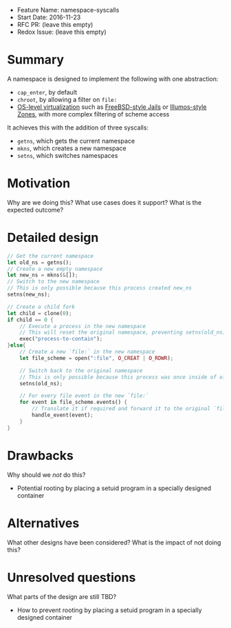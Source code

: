 - Feature Name: namespace-syscalls
- Start Date: 2016-11-23
- RFC PR: (leave this empty)
- Redox Issue: (leave this empty)

# Summary
[summary]: #summary

A namespace is designed to implement the following with one abstraction:
- `cap_enter`, by default
- `chroot`, by allowing a filter on `file:`
- [OS-level virtualization](https://en.wikipedia.org/wiki/Operating-system-level_virtualization) such as [FreeBSD-style Jails](https://en.wikipedia.org/wiki/FreeBSD_jail) or [Illumos-style Zones](https://en.wikipedia.org/wiki/Solaris_Containers), with more complex filtering of scheme access

It achieves this with the addition of three syscalls:
- `getns`, which gets the current namespace
- `mkns`, which creates a new namespace
- `setns`, which switches namespaces

# Motivation
[motivation]: #motivation

Why are we doing this? What use cases does it support? What is the expected outcome?

# Detailed design
[design]: #detailed-design

```rust
// Get the current namespace
let old_ns = getns();
// Create a new empty namespace
let new_ns = mkns(&[]);
// Switch to the new namespace
// This is only possible because this process created new_ns
setns(new_ns);

// Create a child fork
let child = clone(0);
if child == 0 {
    // Execute a process in the new namespace
    // This will reset the original namespace, preventing setns(old_ns)
    exec("process-to-contain");
}else{
    // Create a new `file:` in the new namespace
    let file_scheme = open(":file", O_CREAT | O_RDWR);

    // Switch back to the original namespace
    // This is only possible because this process was once inside of old_ns
    setns(old_ns);

    // For every file event in the new `file:`
    for event in file_scheme.events() {
        // Translate it if required and forward it to the original `file:`
        handle_event(event);
    }
}
```

# Drawbacks
[drawbacks]: #drawbacks

Why should we *not* do this?

- Potential rooting by placing a setuid program in a specially designed container

# Alternatives
[alternatives]: #alternatives

What other designs have been considered? What is the impact of not doing this?

# Unresolved questions
[unresolved]: #unresolved-questions

What parts of the design are still TBD?

- How to prevent rooting by placing a setuid program in a specially designed container
